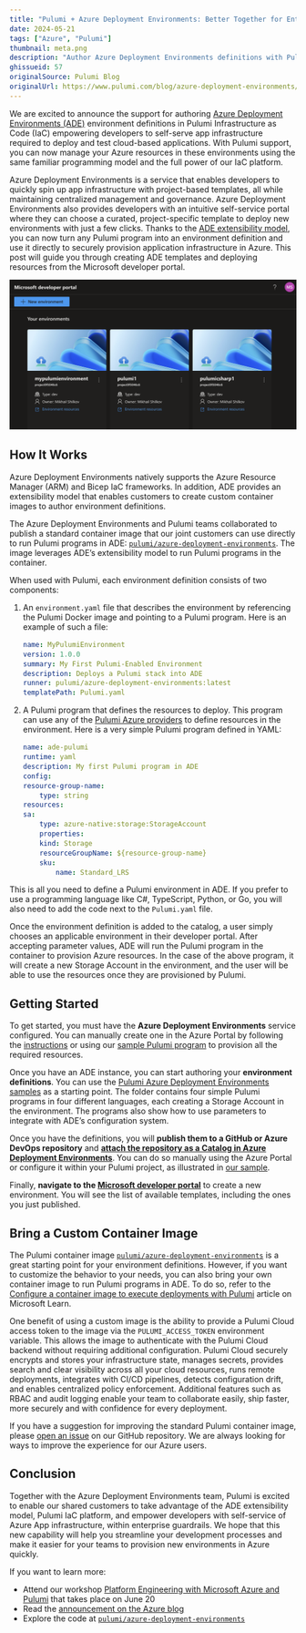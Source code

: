 ```yaml
---
title: "Pulumi + Azure Deployment Environments: Better Together for Enterprise Developers"
date: 2024-05-21
tags: ["Azure", "Pulumi"]
thumbnail: meta.png
description: "Author Azure Deployment Environments definitions with Pulumi using your favorite programming language."
ghissueid: 57
originalSource: Pulumi Blog
originalUrl: https://www.pulumi.com/blog/azure-deployment-environments/
---
```


We are excited to announce the support for authoring [Azure Deployment Environments (ADE)](https://learn.microsoft.com/en-us/azure/deployment-environments/) environment definitions in Pulumi Infrastructure as Code (IaC) empowering developers to self-serve app infrastructure required to deploy and test cloud-based applications. With Pulumi support, you can now manage your Azure resources in these environments using the same familiar programming model and the full power of our IaC platform.

<!--more-->

Azure Deployment Environments is a service that enables developers to quickly spin up app infrastructure with project-based templates, all while maintaining centralized management and governance. Azure Deployment Environments also provides developers with an intuitive self-service portal where they can choose a curated, project-specific template to deploy new environments with just a few clicks. Thanks to the [ADE extensibility model](https://learn.microsoft.com/en-us/azure/deployment-environments/how-to-configure-extensibility-generic-container-image), you can now turn any Pulumi program into an environment definition and use it directly to securely provision application infrastructure in Azure. This post will guide you through creating ADE templates and deploying resources from the Microsoft developer portal.

![Developer Portal](./devportal.png)

## How It Works

Azure Deployment Environments natively supports the Azure Resource Manager (ARM) and Bicep IaC frameworks. In addition, ADE provides an extensibility model that enables customers to create custom container images to author environment definitions.

The Azure Deployment Environments and Pulumi teams collaborated to publish a standard container image that our joint customers can use directly to run Pulumi programs in ADE: [`pulumi/azure-deployment-environments`](https://hub.docker.com/r/pulumi/azure-deployment-environments). The image leverages ADE’s extensibility model to run Pulumi programs in the container.

When used with Pulumi, each environment definition consists of two components:

1. An `environment.yaml` file that describes the environment by referencing the Pulumi Docker image and pointing to a Pulumi program. Here is an example of such a file:

    ```yaml
    name: MyPulumiEnvironment
    version: 1.0.0
    summary: My First Pulumi-Enabled Environment
    description: Deploys a Pulumi stack into ADE
    runner: pulumi/azure-deployment-environments:latest
    templatePath: Pulumi.yaml
    ```

2. A Pulumi program that defines the resources to deploy. This program can use any of the [Pulumi Azure providers](https://www.pulumi.com/docs/clouds/azure/) to define resources in the environment. Here is a very simple Pulumi program defined in YAML:

    ```yaml
    name: ade-pulumi
    runtime: yaml
    description: My first Pulumi program in ADE
    config:
    resource-group-name:
        type: string
    resources:
    sa:
        type: azure-native:storage:StorageAccount
        properties:
        kind: Storage
        resourceGroupName: ${resource-group-name}
        sku:
            name: Standard_LRS
    ```

This is all you need to define a Pulumi environment in ADE. If you prefer to use a programming language like C#, TypeScript, Python, or Go, you will also need to add the code next to the `Pulumi.yaml` file.

Once the environment definition is added to the catalog, a user simply chooses an applicable environment in their developer portal. After accepting parameter values, ADE will run the Pulumi program in the container to provision Azure resources. In the case of the above program, it will create a new Storage Account in the environment, and the user will be able to use the resources once they are provisioned by Pulumi.

## Getting Started

To get started, you must have the **Azure Deployment Environments** service configured. You can manually create one in the Azure Portal by following the [instructions](https://learn.microsoft.com/en-us/azure/deployment-environments/quickstart-create-and-configure-devcenter) or using our [sample Pulumi program](https://github.com/pulumi/azure-deployment-environments/tree/main/Provisioning/ade) to provision all the required resources.

Once you have an ADE instance, you can start authoring your **environment definitions**. You can use the [Pulumi Azure Deployment Environments samples](https://github.com/pulumi/azure-deployment-environments/tree/main/Environments) as a starting point. The folder contains four simple Pulumi programs in four different languages, each creating a Storage Account in the environment. The programs also show how to use parameters to integrate with ADE’s configuration system.

Once you have the definitions, you will **publish them to a GitHub or Azure DevOps repository** and [**attach the repository as a Catalog in Azure Deployment Environments**](https://learn.microsoft.com/en-us/azure/deployment-environments/how-to-configure-catalog?tabs=DevOpsRepoMSI). You can do so manually using the Azure Portal or configure it within your Pulumi project, as illustrated in [our sample](https://github.com/pulumi/azure-deployment-environments/blob/1a9633cd31977be2b78cd727b21225ff7b48913d/Provisioning/ade/index.ts#L132-L141).

Finally, **navigate to the [Microsoft developer portal](https://devportal.microsoft.com)** to create a new environment. You will see the list of available templates, including the ones you just published.

## Bring a Custom Container Image

The Pulumi container image [`pulumi/azure-deployment-environments`](https://hub.docker.com/r/pulumi/azure-deployment-environments) is a great starting point for your environment definitions. However, if you want to customize the behavior to your needs, you can also bring your own container image to run Pulumi programs in ADE. To do so, refer to the [Configure a container image to execute deployments with Pulumi](https://aka.ms/ade/pulumi-docs) article on Microsoft Learn.

One benefit of using a custom image is the ability to provide a Pulumi Cloud access token to the image via the `PULUMI_ACCESS_TOKEN` environment variable. This allows the image to authenticate with the Pulumi Cloud backend without requiring additional configuration. Pulumi Cloud securely encrypts and stores your infrastructure state, manages secrets, provides search and clear visibility across all your cloud resources, runs remote deployments, integrates with CI/CD pipelines, detects configuration drift, and enables centralized policy enforcement. Additional features such as RBAC and audit logging enable your team to collaborate easily, ship faster, more securely and with confidence for every deployment.

If you have a suggestion for improving the standard Pulumi container image, please [open an issue](https://github.com/pulumi/azure-deployment-environments/issues/new) on our GitHub repository. We are always looking for ways to improve the experience for our Azure users.

## Conclusion

Together with the Azure Deployment Environments team, Pulumi is excited to enable our shared customers to take advantage of the ADE extensibility model, Pulumi IaC platform, and empower developers with self-service of Azure App infrastructure, within enterprise guardrails. We hope that this new capability will help you streamline your development processes and make it easier for your teams to provision new environments in Azure quickly.

If you want to learn more:

- Attend our workshop [Platform Engineering with Microsoft Azure and Pulumi](https://www.pulumi.com/resources/platform-engineering-with-azure-pulumi/) that takes place on June 20
- Read the [announcement on the Azure blog](https://aka.ms/build24/ade-blog)
- Explore the code at [`pulumi/azure-deployment-environments`](https://github.com/pulumi/azure-deployment-environments)

